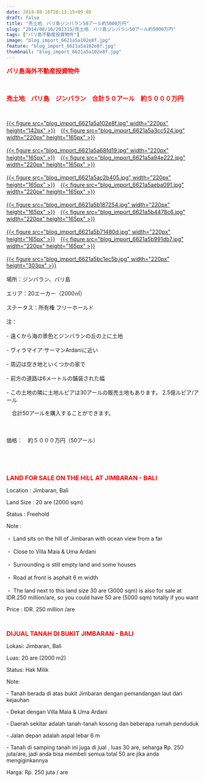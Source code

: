 ```yaml
---
date: 2014-08-16T20:13:15+09:00
draft: false
title: "売土地　バリ島ジンバラン50アール約5000万円"
slug: "2014/08/16/201315/売土地　バリ島ジンバラン50アール約5000万円"
tags: ["バリ島不動産投資物件"]
image: "blog_import_6621a5a102e8f.jpg"
feature: "blog_import_6621a5a102e8f.jpg"
thumbnail: "blog_import_6621a5a102e8f.jpg"
---
```

<p><font color="#ff0000" size="3"><strong>バリ島海外不動産投資物件</strong></font></p><p><font color="#ff0000" size="3"><strong><br/></strong></font></p><p><font color="#ff0000" size="3"><strong>売土地　バリ島　ジンバラン　合計５０アール　約５０００万円<br/></strong></font></p><br/><p><a href="blog_import_6621a5a236213.jpg">{{< figure src="blog_import_6621a5a102e8f.jpg" width="220px" height="142px" >}}</a>　<a href="blog_import_6621a5a511e19.jpg">{{< figure src="blog_import_6621a5a3cc524.jpg" width="220px" height="165px" >}}</a><br/><br/><a href="blog_import_6621a5a7cbb76.jpg">{{< figure src="blog_import_6621a5a68fd19.jpg" width="220px" height="165px" >}}</a>　<a href="blog_import_6621a5aa86f3a.jpg">{{< figure src="blog_import_6621a5a94e222.jpg" width="220px" height="165px" >}}</a><br/><br/><a href="blog_import_6621a5ad77843.jpg">{{< figure src="blog_import_6621a5ac2b405.jpg" width="220px" height="165px" >}}</a>　<a href="blog_import_6621a5b010fbd.jpg">{{< figure src="blog_import_6621a5aeba091.jpg" width="220px" height="165px" >}}</a><br/><br/><a href="blog_import_6621a5b2bfdf1.jpg">{{< figure src="blog_import_6621a5b187254.jpg" width="220px" height="165px" >}}</a>　<a href="blog_import_6621a5b584d78.jpg">{{< figure src="blog_import_6621a5b4478c6.jpg" width="220px" height="165px" >}}</a><br/><br/><a href="blog_import_6621a5b84b057.jpg">{{< figure src="blog_import_6621a5b71480d.jpg" width="220px" height="165px" >}}</a>　<a href="blog_import_6621a5bac8fd0.jpg">{{< figure src="blog_import_6621a5b991db7.jpg" width="220px" height="165px" >}}</a><br/><br/> <a href="blog_import_6621a5bd4ecb9.jpg">{{< figure src="blog_import_6621a5bc1ec5b.jpg" width="220px" height="303px" >}}</a><br/><br/><span>場所：</span><span>ジンバラン</span><span>、</span><span>バリ島</span> <br/><br/><span>エリア：</span><span>20エーカー</span><span>（2000</span><span>㎡）</span> <br/><br/><span>ステータス：</span><span>所有権</span> フリーホールド<br/><br/><span>注：</span> <br/><br/><span>- </span><span>遠くから</span><span>海の景色</span><span>と</span><span>ジンバラン</span><span>の</span><span>丘の上に</span><span>土地</span> <br/><br/><span>- ヴィラ</span><span>マイア</span><span>·</span><span>サーマン</span><span>Ardani</span><span>に近い</span> <br/><br/><span>- </span><span>周辺は</span><span>空き地</span><span>といくつか</span><span>の家</span><span>で</span> <br/><br/><span>- </span><span>前方の道路</span><span>は</span><span>6メートル</span><span>の</span><span>舗装された</span><span>幅</span> <br/><br/><span>- この土地の</span><span>隣に</span><span>土地</span><span>ルピア</span><span>は30アール</span><span>の販売土地</span><span>もあります。</span> <span class="hps">2.5億ルピア</span><span>/アール　</span></p><p><span>　</span><span>合計</span><span>50アール</span><span>を購入することができます。</span> <br/><br/> <br/><br/><span>価格：　約５０００万円（50アール）</span></p><br/><br/><br/><p><font color="#ff0000" size="3"><strong>LAND FOR SALE ON THE HILL AT JIMBARAN - BALI</strong></font></p><p> </p><p> </p><p>Location                : Jimbaran, Bali</p><p>Land Size               : 20 are (2000 sqm)</p><p>Status                     : Freehold</p><p>Note                       : </p><p>・         Land sits on the hill of Jimbaran with ocean view from a far</p><p>・         Close to Villa Maia &amp; Uma Ardani</p><p>・         Surrounding is still empty land and some houses</p><p>・         Road at front is asphalt 6 m width</p><p>・         The land next to this land size 30 are (3000 sqm) is also for sale at IDR.250 million/are, so you could have 50 are (5000 sqm) totally if you want</p><p> </p><p>Price                      : IDR. 250 million /are </p><br/><p> </p><p> </p><p><font color="#ff0000" size="3"><strong>DIJUAL TANAH DI BUKIT JIMBARAN - BALI</strong></font></p><p> </p><p>Lokasi: Jimbaran, Bali</p><p>Luas: 20 are (2000 m2)</p><p>Status: Hak Milik</p><p>Note:</p><p>-          Tanah berada di atas bukit Jimbaran dengan pemandangan laut dari kejauhan</p><p>-          Dekat dengan Villa Maia &amp; Uma Ardani</p><p>-          Daerah sekitar adalah tanah-tanah kosong dan beberapa rumah penduduk</p><p>-          Jalan depan adalah aspal lebar 6 m</p><p>-          Tanah di samping tanah ini juga di jual , luas 30 are, seharga Rp. 250 juta/are, jadi anda bisa membeli semua total 50 are jika anda mengiginkannya</p><p> </p><p>Harga: Rp. 250 juta / are </p>

